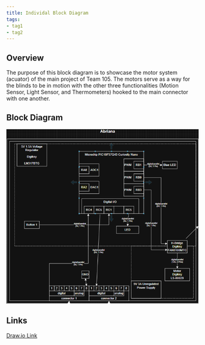 ```yaml
---
title: Individal Block Diagram
tags:
- tag1
- tag2
---
```


## Overview
The purpose of this block diagram is to showcase the motor system (acuator) of the main project of Team 105. The motors serve as a way for the blinds to be in motion with the other three functionalities (Motion Sensor, Light Sensor, and Thermometers) hooked to the main connector with one another.


## Block Diagram 


![Indivial Block diagram ](https://raw.githubusercontent.com/apoolaZ/apoolaZ.github.io/refs/heads/main/docs/01-Block-Diagram/In_Diagram.png)

## Links

[Draw.io Link](https://app.diagrams.net/#G1xXIYAvKuwPsKrjq1V6eLGsa49RCOz-dM#%7B%22pageId%22%3A%229SEZQWnZX4QmiDfSKDef%22%7D)